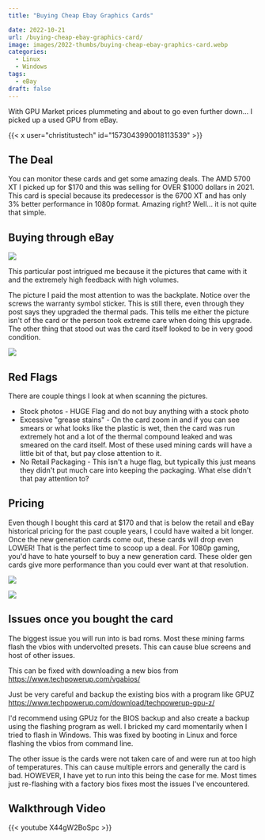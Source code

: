 ```yaml
---
title: "Buying Cheap Ebay Graphics Cards"

date: 2022-10-21
url: /buying-cheap-ebay-graphics-card/
image: images/2022-thumbs/buying-cheap-ebay-graphics-card.webp
categories:
  - Linux
  - Windows
tags:
  - eBay
draft: false
---
```

With GPU Market prices plummeting and about to go even further down... I picked up a used GPU from eBay.
<!--more-->

{{< x user="christitustech" id="1573043990018113539" >}}

## The Deal

You can monitor these cards and get some amazing deals. The AMD 5700 XT I picked up for $170 and this was selling for OVER $1000 dollars in 2021. This card is special because its predecessor is the 6700 XT and has only 3% better performance in 1080p format. Amazing right? Well... it is not quite that simple.

## Buying through eBay

![](/images/2022/buying-cheap-ebay-graphics-card/ebay-itemview.webp)

This particular post intrigued me because it the pictures that came with it and the extremely high feedback with high volumes. 

The picture I paid the most attention to was the backplate. Notice over the screws the warranty symbol sticker. This is still there, even through they post says they upgraded the thermal pads. This tells me either the picture isn't of the card or the person took extreme care when doing this upgrade. The other thing that stood out was the card itself looked to be in very good condition.

![](/images/2022/buying-cheap-ebay-graphics-card/backplate-5700x.webp)

## Red Flags

There are couple things I look at when scanning the pictures.

- Stock photos - HUGE Flag and do not buy anything with a stock photo
- Excessive "grease stains" - On the card zoom in and if you can see smears or what looks like the plastic is wet, then the card was run extremely hot and a lot of the thermal compound leaked and was smeared on the card itself. Most of these used mining cards will have a little bit of that, but pay close attention to it. 
- No Retail Packaging - This isn't a huge flag, but typically this just means they didn't put much care into keeping the packaging. What else didn't that pay attention to?

## Pricing

Even though I bought this card at $170 and that is below the retail and eBay historical pricing for the past couple years, I could have waited a bit longer. Once the new generation cards come out, these cards will drop even LOWER! That is the perfect time to scoop up a deal. For 1080p gaming, you'd have to hate yourself to buy a new generation card. These older gen cards give more performance than you could ever want at that resolution.

![](/images/2022/buying-cheap-ebay-graphics-card/ebay.webp)

![](/images/2022/buying-cheap-ebay-graphics-card/retail.webp)

## Issues once you bought the card

The biggest issue you will run into is bad roms. Most these mining farms flash the vbios with undervolted presets. This can cause blue screens and host of other issues. 

This can be fixed with downloading a new bios from <https://www.techpowerup.com/vgabios/>

Just be very careful and backup the existing bios with a program like GPUZ <https://www.techpowerup.com/download/techpowerup-gpu-z/>

I'd recommend using GPUz for the BIOS backup and also create a backup using the flashing program as well. I bricked my card momentarily when I tried to flash in Windows. This was fixed by booting in Linux and force flashing the vbios from command line. 

The other issue is the cards were not taken care of and were run at too high of temperatures. This can cause multiple errors and generally the card is bad. HOWEVER, I have yet to run into this being the case for me. Most times just re-flashing with a factory bios fixes most the issues I've encountered. 

## Walkthrough Video

{{< youtube X44gW2BoSpc >}}
